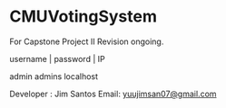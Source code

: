 # CMUVotingSystem
For Capstone Project II Revision ongoing.

 username | password |      IP
 
 admin        admins      localhost
 
 
 Developer : Jim Santos 
 Email: yuujimsan07@gmail.com
 
